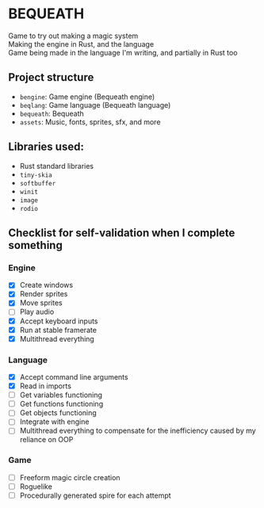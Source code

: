 # BEQUEATH

Game to try out making a magic system  
Making the engine in Rust, and the language  
Game being made in the language I'm writing, and partially in Rust too  

## Project structure
 - `bengine`: Game engine (Bequeath engine)
 - `beqlang`: Game language (Bequeath language)
 - `bequeath`: Bequeath
 - `assets`: Music, fonts, sprites, sfx, and more

## Libraries used:
 - Rust standard libraries
 - `tiny-skia`
 - `softbuffer`
 - `winit`
 - `image`
 - `rodio`

## Checklist for self-validation when I complete something
### Engine
 - [x] Create windows
 - [x] Render sprites
 - [x] Move sprites
 - [ ] Play audio
 - [x] Accept keyboard inputs
 - [x] Run  at stable framerate
 - [x] Multithread everything

### Language
 - [x] Accept command line arguments
 - [x] Read in imports
 - [ ] Get variables functioning
 - [ ] Get functions functioning
 - [ ] Get objects functioning
 - [ ] Integrate with engine
 - [ ] Multithread everything to compensate for the inefficiency caused by my reliance on OOP

### Game
 - [ ] Freeform magic circle creation
 - [ ] Roguelike
 - [ ] Procedurally generated spire for each attempt
